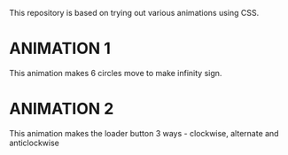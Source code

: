 This repository is based on trying out various animations using CSS.

# ANIMATION 1
This animation makes 6 circles move to make infinity sign.

# ANIMATION 2
This animation makes the loader button 3 ways - clockwise, alternate and anticlockwise
